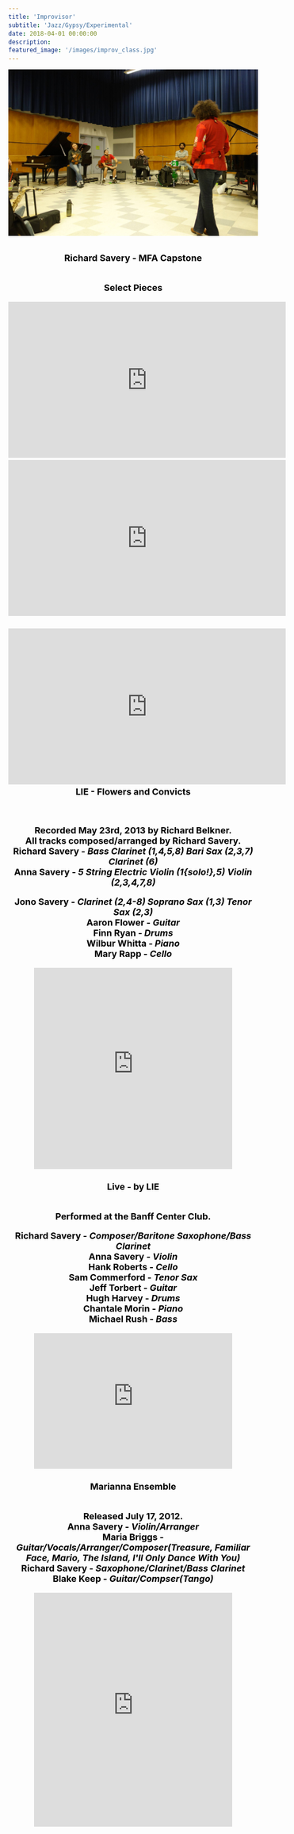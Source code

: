 ```yaml
---
title: 'Improvisor'
subtitle: 'Jazz/Gypsy/Experimental'
date: 2018-04-01 00:00:00
description:
featured_image: '/images/improv_class.jpg'
---
```


![](/images/improv_class.jpg)

<center><b><br><font size="+1"><font style="color:black">
Richard Savery - MFA Capstone
<p><br>
Select Pieces
<center>
<iframe width="560" height="315" src="https://www.youtube.com/embed/thW_K0xa0gA" title="YouTube video player" frameborder="0" allow="accelerometer; autoplay; clipboard-write; encrypted-media; gyroscope; picture-in-picture" allowfullscreen></iframe><br></center>
<center>
<iframe width="560" height="315" src="https://www.youtube.com/embed/lLbAQUmHDN0" title="YouTube video player" frameborder="0" allow="accelerometer; autoplay; clipboard-write; encrypted-media; gyroscope; picture-in-picture" allowfullscreen></iframe></center><br>
<center><iframe width="560" height="315" src="https://www.youtube.com/embed/03PlHAoiT30" title="YouTube video player" frameborder="0" allow="accelerometer; autoplay; clipboard-write; encrypted-media; gyroscope; picture-in-picture" allowfullscreen></iframe></center>

<center><b><font size="+1"><font style="color:black">
LIE - Flowers and Convicts
<p><br>

Recorded May 23rd, 2013 by Richard Belkner.<br>
 All tracks composed/arranged by Richard Savery.<br>
  Richard Savery - <i>Bass Clarinet (1,4,5,8) Bari Sax (2,3,7) Clarinet (6)</i>
 <br>Anna Savery - <i>5 String Electric Violin (1{solo!},5) Violin (2,3,4,7,8)<br></i>

 Jono Savery - <i>Clarinet (2,4-8) Soprano Sax (1,3) Tenor Sax (2,3)<br></i>
 Aaron Flower - <i>Guitar<br></i>
  Finn Ryan - <i>Drums<br></i>
	Wilbur Whitta - <i>Piano<br></i>
	Mary Rapp - <i>Cello<br></i>

 <center>
<center>
<iframe style="border: 0; width: 400px; height: 406px;" src="https://bandcamp.com/EmbeddedPlayer/album=2162772031/size=large/bgcol=ffffff/linkcol=0687f5/artwork=small/transparent=true/" seamless><a href="https://richardsavery.bandcamp.com/album/flowers-and-convicts">Flowers and Convicts by LIE</a></iframe></center><br>

<center><b><font size="+1"><font style="color:black">
Live - by LIE
<p><br>
Performed at the Banff Center Club.<br>


 Richard Savery - <i>Composer/Baritone Saxophone/Bass Clarinet<br></i>
 Anna Savery - <i>Violin<br></i>
 Hank Roberts - <i>Cello<br></i>
 Sam Commerford - <i>Tenor Sax<br></i>
 Jeff Torbert - <i>Guitar<br></i>
  Hugh Harvey - <i>Drums<br></i>
	Chantale Morin - <i>Piano<br></i>
	Michael Rush  - <i>Bass<br></i>

<center>
<iframe style="border: 0; width: 400px; height: 274px;" src="https://bandcamp.com/EmbeddedPlayer/album=533815723/size=large/bgcol=ffffff/linkcol=0687f5/artwork=small/transparent=true/" seamless><a href="https://richardsavery.bandcamp.com/album/live-march-15-2011">Live - March 15 2011 by LIE</a></iframe></center><br>

<center><b><font size="+1"><font style="color:black">
Marianna Ensemble
<p><br>
 Released July 17, 2012.<br>
 Anna Savery - <i>Violin/Arranger<br></i>
 Maria Briggs - <i>Guitar/Vocals/Arranger/Composer(Treasure, Familiar Face, Mario, The Island, I'll Only Dance With You)<br></i>
 Richard Savery - <i>Saxophone/Clarinet/Bass Clarinet<br></i>
 Blake Keep - <i>Guitar/Compser(Tango)<br></i>
 <center>

<center>
<iframe style="border: 0; width: 400px; height: 472px;" src="https://bandcamp.com/EmbeddedPlayer/album=1124803600/size=large/bgcol=ffffff/linkcol=0687f5/artwork=small/transparent=true/" seamless><a href="https://richardsavery.bandcamp.com/album/2012">2012 by Marianna Ensemble</a></iframe></center>
